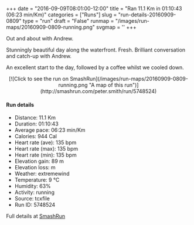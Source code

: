 +++
date = "2016-09-09T08:01:00-12:00"
title = "Ran 11.1 Km in 01:10:43 (06:23 min/Km)"
categories = ["Runs"]
slug = "run-details-20160909-0809"
type = "run"
draft = "False"
runmap = "/images/run-maps/20160909-0809-running.png"
svgmap = '<polyline points="0 56, 1 60, 7 54, 9 53, 10 51, 14 49, 14 49, 18 48, 20 49, 22 50, 23 50, 26 48, 27 45, 33 45, 35 46, 36 45, 44 46, 46 47, 53 53, 61 56, 65 57, 66 57, 70 56, 79 54, 82 52, 88 52, 92 54, 96 52, 100 50, 100 49, 97 44, 97 40, 97 44, 100 49, 96 52, 92 54, 89 53, 83 52, 79 54, 70 56, 61 56, 54 54, 45 46, 42 45, 36 45, 27 45, 26 47, 23 50, 19 48, 15 49, 11 52, 10 52, 7 55">'
+++

Out and about with Andrew. 

Stunningly beautiful day along the waterfront. Fresh. Brilliant conversation and catch-up with Andrew. 

An excellent start to the day, followed by a coffee whilst we cooled down. 

<!--more-->

<center>
[![Click to see the run on SmashRun](/images/run-maps/20160909-0809-running.png "A map of this run")](http://smashrun.com/peter.smith/run/5748524)
</center>

#### Run details

* Distance: 11.1 Km
* Duration: 01:10:43
* Average pace: 06:23 min/Km
* Calories: 944 Cal
* Heart rate (ave): 135 bpm
* Heart rate (max): 135 bpm
* Heart rate (min): 135 bpm
* Elevation gain: 89 m
* Elevation loss:  m
* Weather: extremewind
* Temperature: 9 &deg;C
* Humidity: 63%
* Activity: running
* Source: tcxfile
* Run ID: 5748524

Full details at [SmashRun](http://smashrun.com/peter.smith/run/5748524)
